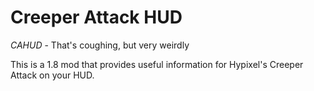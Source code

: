 # Creeper Attack HUD

*CAHUD* - That's coughing, but very weirdly

This is a 1.8 mod that provides useful information for Hypixel's Creeper Attack on your HUD.